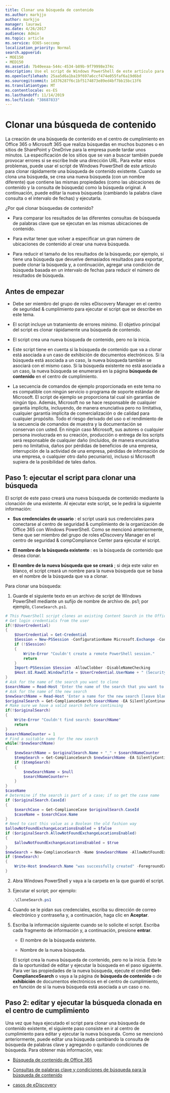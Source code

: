 ```yaml
---
title: Clonar una búsqueda de contenido
ms.author: markjjo
author: markjjo
manager: laurawi
ms.date: 4/26/2017
audience: Admin
ms.topic: article
ms.service: O365-seccomp
localization_priority: Normal
search.appverid:
- MOE150
- MED150
ms.assetid: 7b40eeaa-544c-4534-b89b-9f79998e374c
description: Use el script de Windows PowerShell de este artículo para clonar rápidamente una búsqueda de contenido existente en el centro de cumplimiento de Office 365 o Microsoft 365. Cuando se clona una búsqueda, se crea una nueva búsqueda (con un nombre nuevo) que contiene las mismas propiedades que la búsqueda original. A continuación, puede editar la nueva búsqueda (cambiando la palabra clave consulta o el intervalo de fechas) y, a continuación, ejecutarla.
ms.openlocfilehash: 25aa5d6a1ba19f697a6ccf474e055faf6a19d6bd
ms.sourcegitcommit: 1d376287f6c1bf5174873e89ed4bf7bb15bc13f6
ms.translationtype: MT
ms.contentlocale: es-ES
ms.lasthandoff: 11/14/2019
ms.locfileid: "38687833"
---
```

# <a name="clone-a-content-search"></a>Clonar una búsqueda de contenido

La creación de una búsqueda de contenido en el centro de cumplimiento en Office 365 o Microsoft 365 que realiza búsquedas en muchos buzones o en sitios de SharePoint y OneDrive para la empresa puede tardar unos minutos. La especificación de los sitios que se van a buscar también puede provocar errores si se escribe Inde una dirección URL. Para evitar estos problemas, puede usar el script de Windows PowerShell de este artículo para clonar rápidamente una búsqueda de contenido existente. Cuando se clona una búsqueda, se crea una nueva búsqueda (con un nombre diferente) que contiene las mismas propiedades (como las ubicaciones de contenido y la consulta de búsqueda) como la búsqueda original. A continuación, puede editar la nueva búsqueda (cambiando la palabra clave consulta o el intervalo de fechas) y ejecutarla.
  
¿Por qué clonar búsquedas de contenido?
  
- Para comparar los resultados de las diferentes consultas de búsqueda de palabras clave que se ejecutan en las mismas ubicaciones de contenido.
    
- Para evitar tener que volver a especificar un gran número de ubicaciones de contenido al crear una nueva búsqueda.
    
- Para reducir el tamaño de los resultados de la búsqueda; por ejemplo, si tiene una búsqueda que devuelve demasiados resultados para exportar, puede clonar la búsqueda y, a continuación, agregar una condición de búsqueda basada en un intervalo de fechas para reducir el número de resultados de búsqueda.
  
## <a name="before-you-begin"></a>Antes de empezar

- Debe ser miembro del grupo de roles eDiscovery Manager en el centro de seguridad & cumplimiento para ejecutar el script que se describe en este tema.
    
- El script incluye un tratamiento de errores mínimo. El objetivo principal del script es clonar rápidamente una búsqueda de contenido.
    
- El script crea una nueva búsqueda de contenido, pero no la inicia.
    
- Este script tiene en cuenta si la búsqueda de contenido que va a clonar está asociada a un caso de exhibición de documentos electrónicos. Si la búsqueda está asociada a un caso, la nueva búsqueda también se asociará con el mismo caso. Si la búsqueda existente no está asociada a un caso, la nueva búsqueda se enumerará en la página **búsqueda de contenido** en el centro de cumplimiento. 
    
- La secuencia de comandos de ejemplo proporcionada en este tema no es compatible con ningún servicio o programa de soporte estándar de Microsoft. El script de ejemplo se proporciona tal cual sin garantías de ningún tipo. Además, Microsoft no se hace responsable de cualquier garantía implícita, incluyendo, de manera enunciativa pero no limitativa, cualquier garantía implícita de comercialización o de calidad para cualquier propósito. Todo el riesgo derivado del uso o el rendimiento de la secuencia de comandos de muestra y la documentación se conservan con usted. En ningún caso Microsoft, sus autores o cualquier persona involucrada en su creación, producción o entrega de los scripts será responsable de cualquier daño (incluidos, de manera enunciativa pero no limitativa, daños por pérdidas de beneficios de una empresa, interrupción de la actividad de una empresa, pérdidas de información de una empresa, o cualquier otro daño pecuniario), incluso si Microsoft supiera de la posibilidad de tales daños.
  
## <a name="step-1-run-the-script-to-clone-a-search"></a>Paso 1: ejecutar el script para clonar una búsqueda

El script de este paso creará una nueva búsqueda de contenido mediante la clonación de una existente. Al ejecutar este script, se le pedirá la siguiente información:
  
- **Sus credenciales de usuario** : el script usará sus credenciales para conectarse al centro de seguridad & cumplimiento de la organización de Office 365 con Windows PowerShell. Como se mencionó anteriormente, tiene que ser miembro del grupo de roles eDiscovery Manager en el centro de seguridad & compCompliance Center para ejecutar el script. 
    
- **El nombre de la búsqueda existente** : es la búsqueda de contenido que desea clonar. 
    
- **El nombre de la nueva búsqueda que se creará** ; si deja este valor en blanco, el script creará un nombre para la nueva búsqueda que se basa en el nombre de la búsqueda que va a clonar. 
    
Para clonar una búsqueda:
  
1. Guarde el siguiente texto en un archivo de script de Windows PowerShell mediante un sufijo de nombre de archivo de. ps1; por ejemplo, `CloneSearch.ps1`.
    
  ```powershell
  # This PowerShell script clones an existing Content Search in the Office 365 security and compliance center.
  # Get login credentials from the user
  if(!$UserCredential)
  {
      $UserCredential = Get-Credential
      $Session = New-PSSession -ConfigurationName Microsoft.Exchange -ConnectionUri https://ps.compliance.protection.outlook.com/powershell-liveid -Credential $UserCredential -Authentication Basic -AllowRedirection
      if (!$Session)
      {
          Write-Error "Couldn't create a remote PowerShell session."
          return
      }
      Import-PSSession $Session -AllowClobber -DisableNameChecking
      $Host.UI.RawUI.WindowTitle = $UserCredential.UserName + " (Security & Compliance Center)"
  }
  # Ask for the name of the search you want to clone
  $searchName = Read-Host 'Enter the name of the search that you want to clone'
  # Ask for the name of the new search
  $newSearchName = Read-Host 'Enter a name for the new search [leave blank to automatically generate a name]'
  $originalSearch = Get-ComplianceSearch $searchName -EA SilentlyContinue
  # Make sure we have a valid search before continuing
  if(!$originalSearch)
  {
      Write-Error "Couldn't find search: $searchName"
      return
  }
  $searchNameCounter = 1
  # Find a suitable name for the new search
  while(!$newSearchName)
  {
      $newSearchName = $originalSearch.Name + "_" + $searchNameCounter
      $tempSearch = Get-ComplianceSearch $newSearchName -EA SilentlyContinue
      if ($tempSearch)
      {
          $newSearchName = $null
          $searchNameCounter++
      }
  }
  $caseName
  # Determine if the search is part of a case; if so get the case name
  if ($originalSearch.CaseId)
  {
      $searchCase = Get-ComplianceCase $originalSearch.CaseId
      $caseName = $searchCase.Name
  }
  # Need to cast this value as a Boolean the old fashion way
  $allowNotFoundExchangeLocationsEnabled = $false
  if ($originalSearch.AllowNotFoundExchangeLocationsEnabled)
  {
      $allowNotFoundExchangeLocationsEnabled = $true
  }
  $newSearch = New-ComplianceSearch -Name $newSearchName -AllowNotFoundExchangeLocationsEnabled $allowNotFoundExchangeLocationsEnabled -Case $caseName -ContentMatchQuery $originalSearch.ContentMatchQuery -Description $originalSearch.Description -ExchangeLocation $originalSearch.ExchangeLocation -ExchangeLocationExclusion $originalSearch.ExchangeLocationExclusion -Language $originalSearch.Language -SharePointLocation $originalSearch.SharePointLocation -SharePointLocationExclusion $originalSearch.SharePointLocationExclusion -PublicFolderLocation $originalSearch.PublicFolderLocation
  if ($newSearch)
  {
      Write-Host $newSearch.Name "was successfully created" -ForegroundColor Yellow
  }
  ```

2. Abra Windows PowerShell y vaya a la carpeta en la que guardó el script.
    
3. Ejecutar el script; por ejemplo:
    
    ```powershell
    .\CloneSearch.ps1
    ```

4. Cuando se le pidan sus credenciales, escriba su dirección de correo electrónico y contraseña y, a continuación, haga clic en **Aceptar**.
    
5. Escriba la información siguiente cuando se lo solicite el script. Escriba cada fragmento de información y, a continuación, presione **entrar**.
    
    - El nombre de la búsqueda existente.
    
    - Nombre de la nueva búsqueda.
    
    El script crea la nueva búsqueda de contenido, pero no la inicia. Esto le da la oportunidad de editar y ejecutar la búsqueda en el paso siguiente. Para ver las propiedades de la nueva búsqueda, ejecute el cmdlet **Get-ComplianceSearch** o vaya a la página de **búsqueda de contenido** o de **exhibición** de documentos electrónicos en el centro de cumplimiento, en función de si la nueva búsqueda está asociada a un caso o no. 
  
## <a name="step-2-edit-and-run-the-cloned-search-in-the-compliance-center"></a>Paso 2: editar y ejecutar la búsqueda clonada en el centro de cumplimiento

Una vez que haya ejecutado el script para clonar una búsqueda de contenido existente, el siguiente paso consiste en ir al centro de cumplimiento para editar y ejecutar la nueva búsqueda. Como se mencionó anteriormente, puede editar una búsqueda cambiando la consulta de búsqueda de palabras clave y agregando o quitando condiciones de búsqueda. Para obtener más información, vea:
  
- [Búsqueda de contenido de Office 365](content-search.md)
    
- [Consultas de palabras clave y condiciones de búsqueda para la búsqueda de contenido](keyword-queries-and-search-conditions.md)
    
- [casos de eDiscovery](ediscovery-cases.md)
